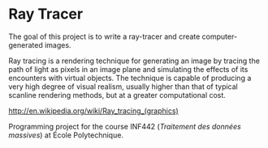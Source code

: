 # Ray Tracer
The goal of this project is to write a ray-tracer and create computer-generated images.

Ray tracing is a rendering technique for generating an image by tracing the path of light as pixels in an image plane and simulating the effects of its encounters with virtual objects. The technique is capable of producing a very high degree of visual realism, usually higher than that of typical scanline rendering methods, but at a greater computational cost.

http://en.wikipedia.org/wiki/Ray_tracing_(graphics)

Programming project for the course INF442 (*Traitement des données massives*) at École Polytechnique.
